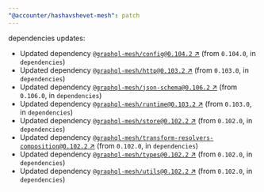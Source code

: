 ```yaml
---
"@accounter/hashavshevet-mesh": patch
---
```

dependencies updates:
  - Updated dependency [`@graphql-mesh/config@0.104.2` ↗︎](https://www.npmjs.com/package/@graphql-mesh/config/v/0.104.2) (from `0.104.0`, in `dependencies`)
  - Updated dependency [`@graphql-mesh/http@0.103.2` ↗︎](https://www.npmjs.com/package/@graphql-mesh/http/v/0.103.2) (from `0.103.0`, in `dependencies`)
  - Updated dependency [`@graphql-mesh/json-schema@0.106.2` ↗︎](https://www.npmjs.com/package/@graphql-mesh/json-schema/v/0.106.2) (from `0.106.0`, in `dependencies`)
  - Updated dependency [`@graphql-mesh/runtime@0.103.2` ↗︎](https://www.npmjs.com/package/@graphql-mesh/runtime/v/0.103.2) (from `0.103.0`, in `dependencies`)
  - Updated dependency [`@graphql-mesh/store@0.102.2` ↗︎](https://www.npmjs.com/package/@graphql-mesh/store/v/0.102.2) (from `0.102.0`, in `dependencies`)
  - Updated dependency [`@graphql-mesh/transform-resolvers-composition@0.102.2` ↗︎](https://www.npmjs.com/package/@graphql-mesh/transform-resolvers-composition/v/0.102.2) (from `0.102.0`, in `dependencies`)
  - Updated dependency [`@graphql-mesh/types@0.102.2` ↗︎](https://www.npmjs.com/package/@graphql-mesh/types/v/0.102.2) (from `0.102.0`, in `dependencies`)
  - Updated dependency [`@graphql-mesh/utils@0.102.2` ↗︎](https://www.npmjs.com/package/@graphql-mesh/utils/v/0.102.2) (from `0.102.0`, in `dependencies`)

